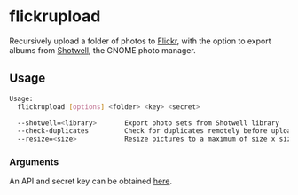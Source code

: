 # flickrupload

Recursively upload a folder of photos to [Flickr](https://flickr.com/), with the option to export albums from [Shotwell](https://wiki.gnome.org/Apps/Shotwell), the GNOME photo manager.

## Usage

```bash
Usage:
  flickrupload [options] <folder> <key> <secret>

  --shotwell=<library>       Export photo sets from Shotwell library
  --check-duplicates         Check for duplicates remotely before uploading
  --resize=<size>            Resize pictures to a maximum of size x size pixels
```

### Arguments
An API and secret key can be obtained [here](https://www.flickr.com/services/apps/create/apply/).
